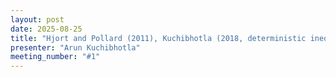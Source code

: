 ```yaml
---
layout: post
date: 2025-08-25
title: "Hjort and Pollard (2011), Kuchibhotla (2018, deterministic inequalities)"
presenter: "Arun Kuchibhotla"
meeting_number: "#1"
---
```


